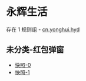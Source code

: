 # 永辉生活

存在 1 规则组 - [cn.yonghui.hyd](/src/apps/cn.yonghui.hyd.ts)

## 未分类-红包弹窗

- [快照-0](https://i.gkd.li/i/13414401)
- [快照-1](https://i.gkd.li/i/13414444)
